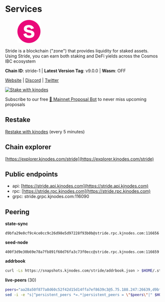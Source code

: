 # Services

<figure><img src="https://raw.githubusercontent.com/kj89/cosmos-images/main/logos/stride.png" alt=""><figcaption></figcaption></figure>

Stride is a blockchain ("zone") that provides liquidity for staked assets.  Using Stride, you can earn both staking and DeFi yields across the Cosmos IBC ecosystem

**Chain ID**: stride-1 | **Latest Version Tag**: v9.0.0 | **Wasm**: OFF

[Website](https://stride.zone) | [Discord](https://discord.gg/mzQZ8dAE7u) | [Twitter](https://twitter.com/stride_zone)

[![Stake with kjnodes](https://i.ibb.co/cr44Q8j/button-stake-with-kjnodes.png)](https://restake.app/stride/stridevaloper1j8gkhtllnp252l6g6zwzea30e7pvzqttr9768n)

Subscribe to our free [🤖 Mainnet Proposal Bot](https://t.me/kjnodes_proposal_bot) to never miss upcoming proposals

## Restake

[Restake with kjnodes](https://restake.app/stride/stridevaloper1j8gkhtllnp252l6g6zwzea30e7pvzqttr9768n) (every 5 minutes)
## Chain explorer
[https://explorer.kjnodes.com/stride](https://explorer.kjnodes.com/stride)

## Public endpoints

* api: [https://stride.api.kjnodes.com](https://stride.api.kjnodes.com)
* rpc: [https://stride.rpc.kjnodes.com](https://stride.rpc.kjnodes.com)
* grpc: stride.grpc.kjnodes.com:116090

## Peering

**state-sync**

```text
d9bfa29e0cf9c4ce0cc9c26d98e5d97228f93b0b@stride.rpc.kjnodes.com:116656
```

**seed-node**

```text
400f3d9e30b69e78a7fb891f60d76fa3c73f0ecc@stride.rpc.kjnodes.com:116659
```

**addrbook**
```bash
curl -Ls https://snapshots.kjnodes.com/stride/addrbook.json > $HOME/.stride/config/addrbook.json
```

**live-peers** (30)
```bash
peers="aa28a50f877a8d60c52f42d15d14ffa7ef8639c3@5.75.188.247:26639,d9bfa29e0cf9c4ce0cc9c26d98e5d97228f93b0b@65.109.88.38:16656,233e06cfa51d53e186afe032e848f5c9f5cd4a01@83.171.248.3:26656,754b74f0a4208fcb80945a02c3a2826f7be4e763@144.91.102.95:26656,54672e848a31d2e7aeda35b8f2c320ad508c5550@128.199.141.132:26656,6831d67983cf5ebcb44da01737ccd6ccbd15c08e@193.70.47.90:12256,9ee75491e354965d8bfd8434aa093f8613bc1dce@65.108.238.103:12256,186cc57831ec3f1b44066bcf485a9f1f0796479a@77.37.176.99:26656,04b797b5a56fb939a97a3c7d9c3230d09b85e8d7@93.189.30.118:26656,3023b940ec9a39661c95877cec99e17416dc2a17@51.89.6.150:21656,463b1dc6903455575079572fb23407be586f2a4b@185.16.39.37:26656,2254e6968e5c7ebc98ef5b79b388502fa44e10e1@5.161.134.44:26656,44e797771bff124693e63a8ec331d42873cf2ae2@95.217.202.49:35656,3963b7cd5230ae2ba6800375421982d535a133e3@35.79.215.251:26656,1ec2a654e00e22279ee50f13f074f2bce7218681@15.235.114.194:10156,bf9168fbcc7250c7c5b9d8080cd4eeee6e399913@95.214.53.214:26886,befab97d41e02ea4e759eda3de9e30e77b95b55b@35.193.66.50:26656,df43d9a9490495aa528431077b526eabeec46b52@95.217.197.100:26653,a6d139e6cb349ae7fcb0104097f57e85e3bd33e0@13.212.155.28:26656,69fc32ac94aa1ccbac270fa58370459e647c251f@5.9.66.9:26656,ade7d4d0009c7725ee991b8c40a7f646f76bf1e3@149.102.140.108:26656,d041196a1a36091605448fc65181408ccc1d5da1@65.109.122.105:26656,a1f479dc2e3322c6547a39c6c7eef5a191def57f@34.132.213.169:26656,3505b1ece40f94cab8f80cfe31f5106c028ccd05@185.193.17.40:12256,dfc62810eeaab86587b2975c79f3c12d4830652d@15.235.114.54:26656,8385b1a396afa02e777740277ed7b731e092bf49@212.90.120.249:26656,18704d8ffb35d412adb3fb8eea62c894cf175e75@86.48.26.130:26656,6fca686eca83017f3bb3055c3b58a2f8d476de8f@204.93.241.110:27652,9731c3365c772b3bc4580de5708a33f22c6174ec@208.102.87.76:26656,a7b4cf6f65138ba61518c2c45402da32dc8e28b7@88.99.164.158:21016"
sed -i -e "s|^persistent_peers *=.*|persistent_peers = \"$peers\"|" $HOME/.stride/config/config.toml
```
